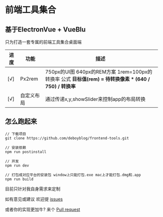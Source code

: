# 前端工具集合
## 基于ElectronVue + VueBlu

只为打造一套专属的前端工具集合桌面端

| 进度 | 功能 | 描述 |
|---|---|---------|
| [√] | Px2rem | 750px的UI图 640px的REM方案 1rem=100px的转换率 公式 **目标值(rem) =  待转换像素 * (640 / 750) / 转换率**
| [√] | 自定义布局 | 通过传递x,y,showSlider来控制app的布局转换

## 怎么跑起来
```
// 下载项目
git clone https://github.com/deboyblog/frontend-tools.git

// 安装依赖
npm run postinstall

// 开发
npm run dev

// 打包成对应平台的安装包 window上只能打包.exe mac上才能打包.dmg和.app
npm run build
```

目前只针对我自身需求来定制 

如有意见或建议 欢迎提 [issues](https://github.com/deboyblog/frontend-tools/issues/new) 

或者你的实现更加牛? 来个 [Pull request](https://github.com/deboyblog/frontend-tools/pulls)